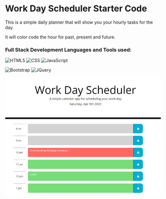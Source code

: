 # Work Day Scheduler Starter Code

This is a simple daily planner that will show you your hourly tasks for the day.

It will color code the hour for past, present and future.

### Full Stack Development Languages and Tools used:

![HTML5](https://img.shields.io/badge/HTML5-E34F26?style=plastic&logo=html5&logoColor=white)
![CSS](https://img.shields.io/badge/CSS3-1572B6?style=plastic&logo=css3&logoColor=white)
![JavaScript](https://img.shields.io/badge/-JavaScript-F7DF1E?style=plastic&logo=Javascript&logoColor=white)

![Bootstrap](https://img.shields.io/badge/Bootstrap-563D7C?plastic&logo=bootstrap&logoColor=white)
![JQuery](https://img.shields.io/badge/jQuery-0769AD?plastic&logo=jquery&logoColor=white)

![ScreenShot](./images/screenshot.jpg)